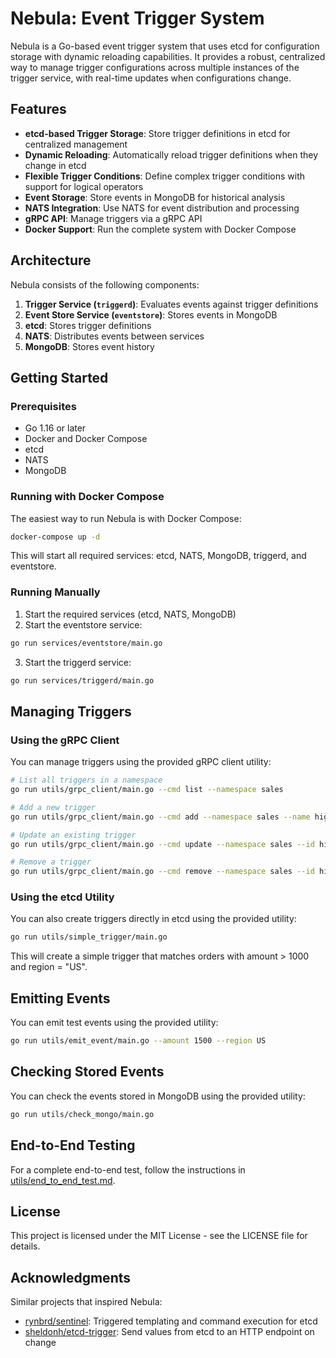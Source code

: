 # Nebula: Event Trigger System

Nebula is a Go-based event trigger system that uses etcd for configuration storage with dynamic reloading capabilities. It provides a robust, centralized way to manage trigger configurations across multiple instances of the trigger service, with real-time updates when configurations change.

## Features

- **etcd-based Trigger Storage**: Store trigger definitions in etcd for centralized management
- **Dynamic Reloading**: Automatically reload trigger definitions when they change in etcd
- **Flexible Trigger Conditions**: Define complex trigger conditions with support for logical operators
- **Event Storage**: Store events in MongoDB for historical analysis
- **NATS Integration**: Use NATS for event distribution and processing
- **gRPC API**: Manage triggers via a gRPC API
- **Docker Support**: Run the complete system with Docker Compose

## Architecture

Nebula consists of the following components:

1. **Trigger Service (`triggerd`)**: Evaluates events against trigger definitions
2. **Event Store Service (`eventstore`)**: Stores events in MongoDB
3. **etcd**: Stores trigger definitions
4. **NATS**: Distributes events between services
5. **MongoDB**: Stores event history

## Getting Started

### Prerequisites

- Go 1.16 or later
- Docker and Docker Compose
- etcd
- NATS
- MongoDB

### Running with Docker Compose

The easiest way to run Nebula is with Docker Compose:

```bash
docker-compose up -d
```

This will start all required services: etcd, NATS, MongoDB, triggerd, and eventstore.

### Running Manually

1. Start the required services (etcd, NATS, MongoDB)
2. Start the eventstore service:

```bash
go run services/eventstore/main.go
```

3. Start the triggerd service:

```bash
go run services/triggerd/main.go
```

## Managing Triggers

### Using the gRPC Client

You can manage triggers using the provided gRPC client utility:

```bash
# List all triggers in a namespace
go run utils/grpc_client/main.go --cmd list --namespace sales

# Add a new trigger
go run utils/grpc_client/main.go --cmd add --namespace sales --name high-value-order --field1 payload.after.amount --op1 gt --value1 1000 --field2 payload.after.region --op2 eq --value2 US

# Update an existing trigger
go run utils/grpc_client/main.go --cmd update --namespace sales --id high-value-order --name high-value-order --field1 payload.after.amount --op1 gt --value1 2000 --field2 payload.after.region --op2 eq --value2 US

# Remove a trigger
go run utils/grpc_client/main.go --cmd remove --namespace sales --id high-value-order
```

### Using the etcd Utility

You can also create triggers directly in etcd using the provided utility:

```bash
go run utils/simple_trigger/main.go
```

This will create a simple trigger that matches orders with amount > 1000 and region = "US".

## Emitting Events

You can emit test events using the provided utility:

```bash
go run utils/emit_event/main.go --amount 1500 --region US
```

## Checking Stored Events

You can check the events stored in MongoDB using the provided utility:

```bash
go run utils/check_mongo/main.go
```

## End-to-End Testing

For a complete end-to-end test, follow the instructions in [utils/end_to_end_test.md](utils/end_to_end_test.md).

## License

This project is licensed under the MIT License - see the LICENSE file for details.

## Acknowledgments

Similar projects that inspired Nebula:

- [rynbrd/sentinel](https://github.com/rynbrd/sentinel): Triggered templating and command execution for etcd
- [sheldonh/etcd-trigger](https://github.com/sheldonh/etcd-trigger): Send values from etcd to an HTTP endpoint on change
